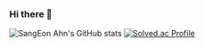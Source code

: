 ### Hi there 👋
![SangEon Ahn's GitHub stats](https://github-readme-stats.vercel.app/api?username=sangeon-ahn&show_icons=true&theme=radical)
[![Solved.ac Profile](http://mazassumnida.wtf/api/v2/generate_badge?boj=mouseondesk)](https://solved.ac/mouseondesk/)
<!--
**sangeon-ahn/sangeon-ahn** is a ✨ _special_ ✨ repository because its `README.md` (this file) appears on your GitHub profile.

Here are some ideas to get you started:

- 🔭 I’m currently working on ...
- 🌱 I’m currently learning ...
- 👯 I’m looking to collaborate on ...
- 🤔 I’m looking for help with ...
- 💬 Ask me about ...
- 📫 How to reach me: ...
- 😄 Pronouns: ...
- ⚡ Fun fact: ...
-->
